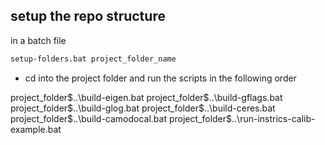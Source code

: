 setup the repo structure
-----
in a batch file 
``` bash
setup-folders.bat project_folder_name
```

- cd into the project folder  and run the scripts in the following order

project_folder$..\build-eigen.bat
project_folder$..\build-gflags.bat
project_folder$..\build-glog.bat
project_folder$..\build-ceres.bat
project_folder$..\build-camodocal.bat
project_folder$..\run-instrics-calib-example.bat
``` 
